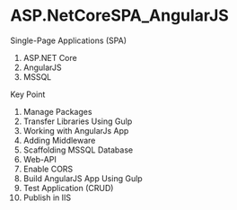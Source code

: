# ASP.NetCoreSPA_AngularJS
Single-Page Applications (SPA)
1.	ASP.NET Core
2.	AngularJS
3.	MSSQL

Key Point
1.	Manage Packages
2.	Transfer Libraries Using Gulp
3.	Working with AngularJs App
4.	Adding Middleware
5.	Scaffolding MSSQL Database
6.	Web-API
7.	Enable CORS
8.	Build AngularJS App Using Gulp
9.	Test Application (CRUD)
10.	Publish in IIS
